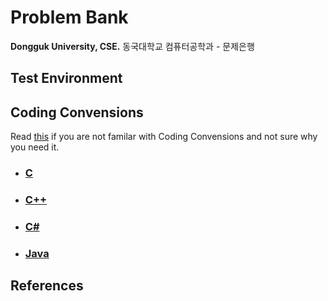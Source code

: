 # Problem Bank

**Dongguk University, CSE.**
동국대학교 컴퓨터공학과 - 문제은행

## Test Environment

## Coding Convensions

Read [this](Coding-Convensions/Coding-Convension.md) if you are not familar with Coding Convensions and not sure why you need it.

- ### [C](Coding-Convensions/C.md)
- ### [C++](Coding-Convensions/Cpp.md)
- ### [C#](Coding-Convensions/CS.md)
- ### [Java](Coding-Convensions/Java.md)

## References